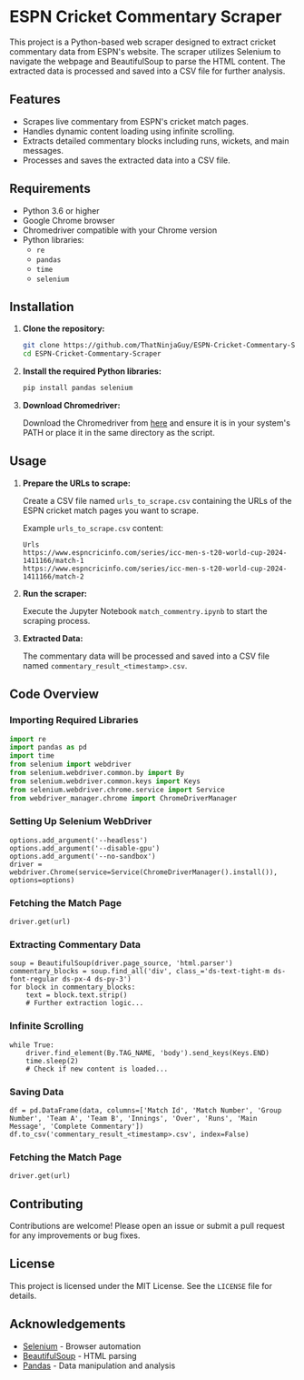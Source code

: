 # ESPN Cricket Commentary Scraper

This project is a Python-based web scraper designed to extract cricket commentary data from ESPN's website. The scraper utilizes Selenium to navigate the webpage and BeautifulSoup to parse the HTML content. The extracted data is processed and saved into a CSV file for further analysis.

## Features

- Scrapes live commentary from ESPN's cricket match pages.
- Handles dynamic content loading using infinite scrolling.
- Extracts detailed commentary blocks including runs, wickets, and main messages.
- Processes and saves the extracted data into a CSV file.

## Requirements

- Python 3.6 or higher
- Google Chrome browser
- Chromedriver compatible with your Chrome version
- Python libraries:
  - `re`
  - `pandas`
  - `time`
  - `selenium`

## Installation

1. **Clone the repository:**

   ```sh
   git clone https://github.com/ThatNinjaGuy/ESPN-Cricket-Commentary-Scraper.git
   cd ESPN-Cricket-Commentary-Scraper
   ```

2. **Install the required Python libraries:**

   ```sh
   pip install pandas selenium
   ```

3. **Download Chromedriver:**

   Download the Chromedriver from [here](https://sites.google.com/a/chromium.org/chromedriver/downloads) and ensure it is in your system's PATH or place it in the same directory as the script.

## Usage

1. **Prepare the URLs to scrape:**

   Create a CSV file named `urls_to_scrape.csv` containing the URLs of the ESPN cricket match pages you want to scrape.

   Example `urls_to_scrape.csv` content:

   ```csv
   Urls
   https://www.espncricinfo.com/series/icc-men-s-t20-world-cup-2024-1411166/match-1
   https://www.espncricinfo.com/series/icc-men-s-t20-world-cup-2024-1411166/match-2
   ```

2. **Run the scraper:**

   Execute the Jupyter Notebook `match_commentry.ipynb` to start the scraping process.

3. **Extracted Data:**

   The commentary data will be processed and saved into a CSV file named `commentary_result_<timestamp>.csv`.

## Code Overview

### Importing Required Libraries

```python
import re
import pandas as pd
import time
from selenium import webdriver
from selenium.webdriver.common.by import By
from selenium.webdriver.common.keys import Keys
from selenium.webdriver.chrome.service import Service
from webdriver_manager.chrome import ChromeDriverManager
```

### Setting Up Selenium WebDriver

```options = webdriver.ChromeOptions()
options.add_argument('--headless')
options.add_argument('--disable-gpu')
options.add_argument('--no-sandbox')
driver = webdriver.Chrome(service=Service(ChromeDriverManager().install()), options=options)
```

### Fetching the Match Page

```
driver.get(url)
```

### Extracting Commentary Data

```
soup = BeautifulSoup(driver.page_source, 'html.parser')
commentary_blocks = soup.find_all('div', class_='ds-text-tight-m ds-font-regular ds-px-4 ds-py-3')
for block in commentary_blocks:
    text = block.text.strip()
    # Further extraction logic...

```

### Infinite Scrolling

```
while True:
    driver.find_element(By.TAG_NAME, 'body').send_keys(Keys.END)
    time.sleep(2)
    # Check if new content is loaded...
```

### Saving Data

```
df = pd.DataFrame(data, columns=['Match Id', 'Match Number', 'Group Number', 'Team A', 'Team B', 'Innings', 'Over', 'Runs', 'Main Message', 'Complete Commentary'])
df.to_csv('commentary_result_<timestamp>.csv', index=False)
```

### Fetching the Match Page

```
driver.get(url)
```

## Contributing

Contributions are welcome! Please open an issue or submit a pull request for any improvements or bug fixes.

## License

This project is licensed under the MIT License. See the `LICENSE` file for details.

## Acknowledgements

- [Selenium](https://www.selenium.dev/) - Browser automation
- [BeautifulSoup](https://www.crummy.com/software/BeautifulSoup/bs4/doc/) - HTML parsing
- [Pandas](https://pandas.pydata.org/) - Data manipulation and analysis

